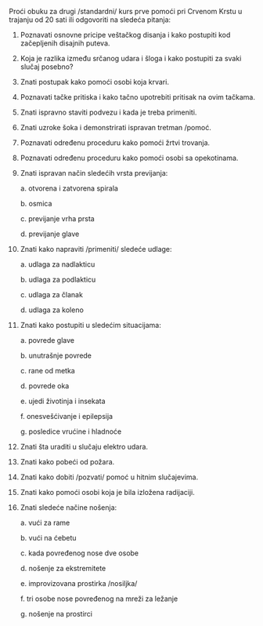 Proći obuku za drugi /standardni/ kurs prve pomoći pri Crvenom Krstu u
trajanju od 20 sati ili odgovoriti na sledeća pitanja:

1.  Poznavati osnovne pricipe veštačkog disanja i kako postupiti kod
    začepljenih disajnih puteva.

2.  Koja je razlika između srčanog udara i šloga i kako postupiti za
    svaki slučaj posebno?

3.  Znati postupak kako pomoći osobi koja krvari.

4.  Poznavati tačke pritiska i kako tačno upotrebiti pritisak na ovim
    tačkama.

5.  Znati ispravno staviti podvezu i kada je treba primeniti.

6.  Znati uzroke šoka i demonstrirati ispravan tretman /pomoć.

7.  Poznavati određenu proceduru kako pomoći žrtvi trovanja.

8.  Poznavati određenu proceduru kako pomoći osobi sa opekotinama.

9.  Znati ispravan način sledećih vrsta previjanja:

    a.  otvorena i zatvorena spirala

    b.  osmica

    c.  previjanje vrha prsta

    d.  previjanje glave

10. Znati kako napraviti /primeniti/ sledeće udlage:

    a.  udlaga za nadlakticu

    b.  udlaga za podlakticu

    c.  udlaga za članak

    d.  udlaga za koleno

11. Znati kako postupiti u sledećim situacijama:

    a.  povrede glave

    b.  unutrašnje povrede

    c.  rane od metka

    d.  povrede oka

    e.  ujedi životinja i insekata

    f.  onesvešćivanje i epilepsija

    g.  posledice vrućine i hladnoće

12. Znati šta uraditi u slučaju elektro udara.

13. Znati kako pobeći od požara.

14. Znati kako dobiti /pozvati/ pomoć u hitnim slučajevima.

15. Znati kako pomoći osobi koja je bila izložena radijaciji.

16. Znati sledeće načine nošenja:

    a.  vući za rame

    b.  vući na ćebetu

    c.  kada povređenog nose dve osobe

    d.  nošenje za ekstremitete

    e.  improvizovana prostirka /nosiljka/

    f.  tri osobe nose povređenog na mreži za ležanje

    g.  nošenje na prostirci
